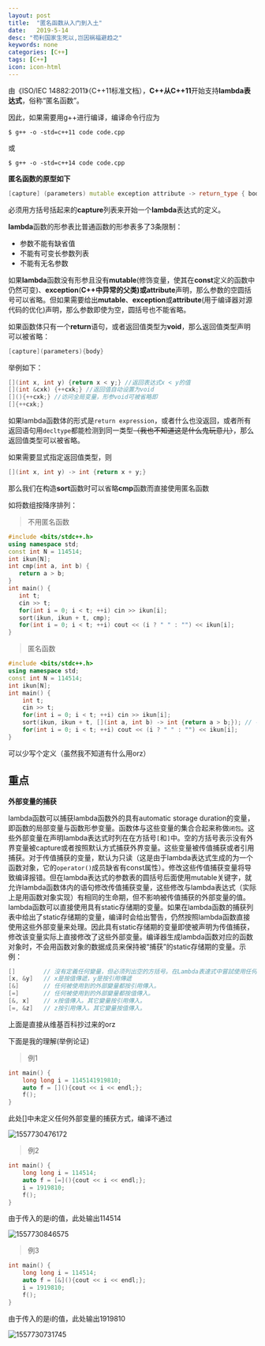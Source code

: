 ```yaml
---
layout: post
title:  "匿名函数从入门到入土"
date:   2019-5-14
desc: "苟利国家生死以,岂因祸福避趋之"
keywords: none
categories: [C++]
tags: [C++]
icon: icon-html
---
```


由《ISO/IEC 14882:2011》（C++11标准文档），**C++**从**C++11**开始支持**lambda表达式**，俗称“匿名函数”。

因此，如果需要用g++进行编译，编译命令行应为

``` shell
$ g++ -o -std=c++11 code code.cpp
```

或

```shell
$ g++ -o -std=c++14 code code.cpp
```

**匿名函数的原型如下**

```c++
[capture] (parameters) mutable exception attribute -> return_type { body }
```

必须用方括号括起来的**capture**列表来开始一个**lambda**表达式的定义。

**lambda**函数的形参表比普通函数的形参表多了3条限制：

- 参数不能有缺省值
- 不能有可变长参数列表
- 不能有无名参数

如果**lambda**函数没有形参且没有**mutable**(修饰变量，使其在**const**定义的函数中仍然可变)、**exception**(**C++**中异常的父类)或**attribute**声明，那么参数的空圆括号可以省略。但如果需要给出**mutable**、**exception**或**attribute**(用于编译器对源代码的优化)声明，那么参数即使为空，圆括号也不能省略。

如果函数体只有一个**return**语句，或者返回值类型为**void**，那么返回值类型声明可以被省略：

```c++
[capture](parameters){body}
```

举例如下：

```c++
[](int x, int y) {return x < y;} //返回表达式x < y的值
[](int &cxk) {++cxk;} //返回值自动设置为void
[](){++cxk;} //访问全局变量，形参void可被省略即
[]{++cxk;}
```

如果lambda函数体的形式是`return expression`，或者什么也没返回，或者所有返回语句用`decltype`都能检测到同一类型~~（我也不知道这是什么鬼玩意儿）~~，那么返回值类型可以被省略。

如果需要显式指定返回值类型，则

```c++
[](int x, int y) -> int {return x + y;}
```

那么我们在构造**sort**函数时可以省略**cmp**函数而直接使用匿名函数

如将数组按降序排列：

> 不用匿名函数

 ```c++
 #include <bits/stdc++.h>
 using namespace std;
 const int N = 114514;
 int ikun[N];
 int cmp(int a, int b) { 
 	return a > b;
 }
 int main() {
 	int t;
 	cin >> t;
 	for(int i = 0; i < t; ++i) cin >> ikun[i];
 	sort(ikun, ikun + t, cmp);
 	for(int i = 0; i < t; ++i) cout << (i ? " " : "") << ikun[i];
 }
 ```

> 匿名函数

```c++
#include <bits/stdc++.h>
using namespace std;
const int N = 114514;
int ikun[N];
int main() {
	int t;
	cin >> t;
	for(int i = 0; i < t; ++i) cin >> ikun[i];
	sort(ikun, ikun + t, [](int a, int b) -> int {return a > b;}); // -> int 可省略
	for(int i = 0; i < t; ++i) cout << (i ? " " : "") << ikun[i];
}
```

可以少写个定义（虽然我不知道有什么用orz）

## **重点**

**外部变量的捕获**

lambda函数可以捕获lambda函数外的具有automatic storage duration的变量，即函数的局部变量与函数形参变量。函数体与这些变量的集合合起来称做`闭包`。这些外部变量在声明lambda表达式时列在在方括号`[`和`]`中。空的方括号表示没有外界变量被capture或者按照默认方式捕获外界变量。这些变量被传值捕获或者引用捕获。对于传值捕获的变量，默认为只读（这是由于lambda表达式生成的为一个函数对象，它的`operator()`成员缺省有const属性）。修改这些传值捕获变量将导致编译报错。但在lambda表达式的参数表的圆括号后面使用mutable关键字，就允许lambda函数体内的语句修改传值捕获变量，这些修改与lambda表达式（实际上是用函数对象实现）有相同的生命期，但不影响被传值捕获的外部变量的值。lambda函数可以直接使用具有static存储期的变量。如果在lambda函数的捕获列表中给出了static存储期的变量，编译时会给出警告，仍然按照lambda函数直接使用这些外部变量来处理。因此具有static存储期的变量即使被声明为传值捕获，修改该变量实际上直接修改了这些外部变量。编译器生成lambda函数对应的函数对象时，不会用函数对象的数据成员来保持被“捕获”的static存储期的变量。示例：

```c++
[]        // 沒有定義任何變量，但必须列出空的方括号。在Lambda表達式中嘗試使用任何外部變量都會導致編譯錯誤。
[x, &y]   // x是按值傳遞，y是按引用傳遞
[&]       // 任何被使用到的外部變量都按引用傳入。
[=]       // 任何被使用到的外部變量都按值傳入。
[&, x]    // x按值傳入。其它變量按引用傳入。
[=, &z]   // z按引用傳入。其它變量按值傳入。
```

上面是直接从维基百科抄过来的orz

下面是我的理解(举例论证)

> 例1

``` c++
int main() {
    long long i = 1145141919810;
    auto f = [](){cout << i << endl;};
    f();
}
```

此处[]中未定义任何外部变量的捕获方式，编译不通过

![1557730476172](/home/tan90/.config/Typora/typora-user-images/1557730476172.png)

> 例2

``` c++
int main() {
    long long i = 114514;
    auto f = [=](){cout << i << endl;};
    i = 1919810;
    f();
}
```

由于传入的是i的值，此处输出114514

![1557730846575](/home/tan90/.config/Typora/typora-user-images/1557730846575.png)

> 例3

``` c++
int main() {
    long long i = 114514;
    auto f = [&](){cout << i << endl;};
    i = 1919810;
    f();
}
```

由于传入的是i的值，此处输出1919810


![1557730731745](/home/tan90/.config/Typora/typora-user-images/1557730731745.png)

